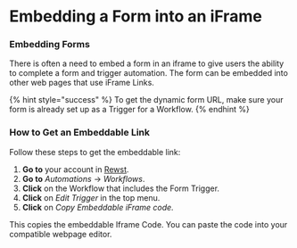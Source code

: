 # Embedding a Form into an iFrame

### Embedding Forms

There is often a need to embed a form in an iframe to give users the ability to complete a form and trigger automation. The form can be embedded into other web pages that use iFrame Links.

{% hint style="success" %}
To get the dynamic form URL, make sure your form is already set up as a Trigger for a Workflow.
{% endhint %}

### How to Get an Embeddable Link

Follow these steps to get the embeddable link:

1. **Go to** your account in [Rewst](https://app.rewst.io/).
2. **Go to** _Automations_ → _Workflows_.
3. **Click** on the Workflow that includes the Form Trigger.
4. **Click** on _Edit Trigger_ in the top menu.
5. **Click** on _Copy Embeddable iFrame code._

This copies the embeddable Iframe Code. You can paste the code into your compatible webpage editor.

<figure><img src="../../.gitbook/assets/get-embed-link.gif" alt=""><figcaption></figcaption></figure>
